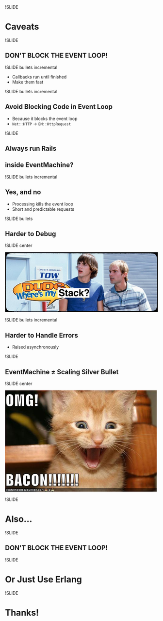 !SLIDE

# Caveats #

!SLIDE

## DON'T BLOCK THE EVENT LOOP! ##

!SLIDE bullets incremental

* Callbacks run until finished
* Make them fast

!SLIDE bullets incremental

## Avoid Blocking Code in Event Loop ##

* Because it blocks the event loop
* `Net::HTTP` -> `EM::HttpRequest`

!SLIDE

## Always run Rails ##
## inside EventMachine? ##

!SLIDE bullets incremental

## Yes, and no ##

* Processing kills the event loop
* Short and predictable requests

!SLIDE bullets

## Harder to Debug ##

!SLIDE center

![Dude, where's my stack?](dude_wheres_my_car.jpg)

!SLIDE bullets incremental

## Harder to Handle Errors ##

* Raised asynchronously

!SLIDE

## EventMachine ≠ Scaling Silver Bullet ##

!SLIDE center

![OMG BACON!!!!](omgbacon.jpg)

!SLIDE

# Also... #

!SLIDE

## DON'T BLOCK THE EVENT LOOP! ##

!SLIDE

# Or Just Use Erlang #

!SLIDE

# Thanks! #
